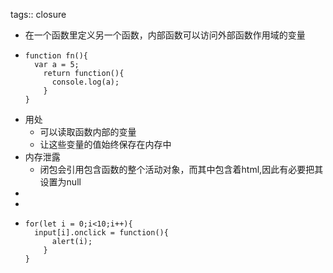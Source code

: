 tags:: closure

- 在一个函数里定义另一个函数，内部函数可以访问外部函数作用域的变量
- ```
  function fn(){
  	var a = 5;
      return function(){
      	console.log(a); 
      }
  }
  ```
- 用处
	- 可以读取函数内部的变量
	- 让这些变量的值始终保存在内存中
- 内存泄露
	- 闭包会引用包含函数的整个活动对象，而其中包含着html,因此有必要把其设置为null
-
-
- ```
  for(let i = 0;i<10;i++){
  	input[i].onclick = function(){
      	alert(i);
      }
  }
  ```